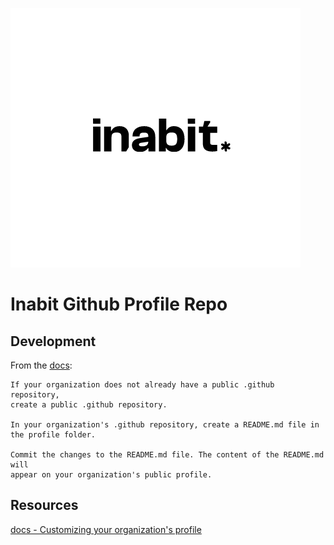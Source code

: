 ![Logo](/src/assets/inabit-logo.png)
# Inabit Github Profile Repo 

## Development

From the [docs](https://docs.github.com/en/organizations/collaborating-with-groups-in-organizations/customizing-your-organizations-profile#adding-a-public-organization-profile-readme):

    If your organization does not already have a public .github repository, 
    create a public .github repository.

    In your organization's .github repository, create a README.md file in the profile folder.

    Commit the changes to the README.md file. The content of the README.md will 
    appear on your organization's public profile.


## Resources

[docs - Customizing your organization's profile
](https://docs.github.com/en/organizations/collaborating-with-groups-in-organizations/customizing-your-organizations-profile)

